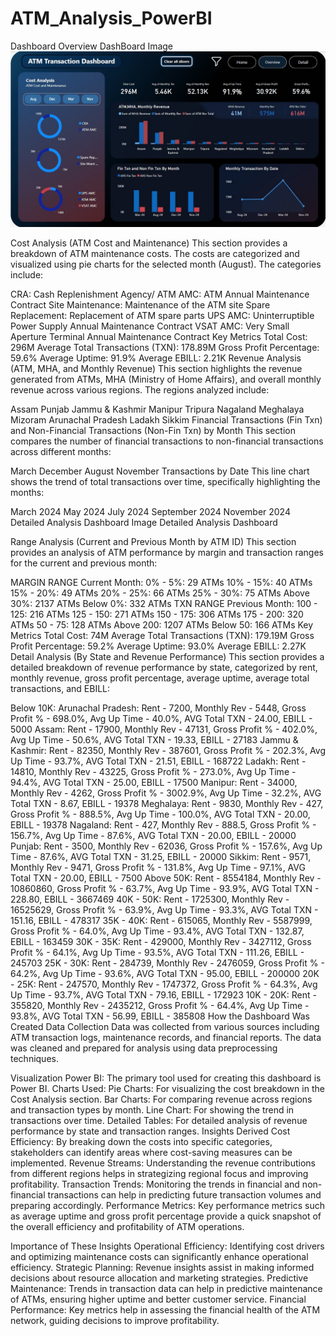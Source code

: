 # ATM_Analysis_PowerBI
Dashboard Overview
DashBoard Image 
![](https://github.com/KrutikKhasare/ATM_Analysis_PowerBI/blob/main/Dashboard%201%20Overview.jpg)

Cost Analysis (ATM Cost and Maintenance)
This section provides a breakdown of ATM maintenance costs. The costs are categorized and visualized using pie charts for the selected month (August). The categories include:

CRA: Cash Replenishment Agency/
ATM AMC: ATM Annual Maintenance Contract
Site Maintenance: Maintenance of the ATM site
Spare Replacement: Replacement of ATM spare parts
UPS AMC: Uninterruptible Power Supply Annual Maintenance Contract
VSAT AMC: Very Small Aperture Terminal Annual Maintenance Contract
Key Metrics
Total Cost: 296M
Average Total Transactions (TXN): 178.89M
Gross Profit Percentage: 59.6%
Average Uptime: 91.9%
Average EBILL: 2.21K
Revenue Analysis (ATM, MHA, and Monthly Revenue)
This section highlights the revenue generated from ATMs, MHA (Ministry of Home Affairs), and overall monthly revenue across various regions. The regions analyzed include:

Assam
Punjab
Jammu & Kashmir
Manipur
Tripura
Nagaland
Meghalaya
Mizoram
Arunachal Pradesh
Ladakh
Sikkim
Financial Transactions (Fin Txn) and Non-Financial Transactions (Non-Fin Txn) by Month
This section compares the number of financial transactions to non-financial transactions across different months:

March
December
August
November
Transactions by Date
This line chart shows the trend of total transactions over time, specifically highlighting the months:

March 2024
May 2024
July 2024
September 2024
November 2024
Detailed Analysis
Dashboard Image
Detailed Analysis Dashboard

Range Analysis (Current and Previous Month by ATM ID)
This section provides an analysis of ATM performance by margin and transaction ranges for the current and previous month:

MARGIN RANGE Current Month:
0% - 5%: 29 ATMs
10% - 15%: 40 ATMs
15% - 20%: 49 ATMs
20% - 25%: 66 ATMs
25% - 30%: 75 ATMs
Above 30%: 2137 ATMs
Below 0%: 332 ATMs
TXN RANGE Previous Month:
100 - 125: 216 ATMs
125 - 150: 271 ATMs
150 - 175: 306 ATMs
175 - 200: 320 ATMs
50 - 75: 128 ATMs
Above 200: 1207 ATMs
Below 50: 166 ATMs
Key Metrics
Total Cost: 74M
Average Total Transactions (TXN): 179.19M
Gross Profit Percentage: 59.2%
Average Uptime: 93.0%
Average EBILL: 2.27K
Detail Analysis (By State and Revenue Performance)
This section provides a detailed breakdown of revenue performance by state, categorized by rent, monthly revenue, gross profit percentage, average uptime, average total transactions, and EBILL:

Below 10K:
Arunachal Pradesh: Rent - 7200, Monthly Rev - 5448, Gross Profit % - 698.0%, Avg Up Time - 40.0%, AVG Total TXN - 24.00, EBILL - 5000
Assam: Rent - 17900, Monthly Rev - 47131, Gross Profit % - 402.0%, Avg Up Time - 50.6%, AVG Total TXN - 19.33, EBILL - 27183
Jammu & Kashmir: Rent - 82350, Monthly Rev - 387601, Gross Profit % - 202.3%, Avg Up Time - 93.7%, AVG Total TXN - 21.51, EBILL - 168722
Ladakh: Rent - 14810, Monthly Rev - 43225, Gross Profit % - 273.0%, Avg Up Time - 94.4%, AVG Total TXN - 25.00, EBILL - 17500
Manipur: Rent - 34000, Monthly Rev - 4262, Gross Profit % - 3002.9%, Avg Up Time - 32.2%, AVG Total TXN - 8.67, EBILL - 19378
Meghalaya: Rent - 9830, Monthly Rev - 427, Gross Profit % - 888.5%, Avg Up Time - 100.0%, AVG Total TXN - 20.00, EBILL - 19378
Nagaland: Rent - 427, Monthly Rev - 888.5, Gross Profit % - 156.7%, Avg Up Time - 87.6%, AVG Total TXN - 20.00, EBILL - 20000
Punjab: Rent - 3500, Monthly Rev - 62036, Gross Profit % - 157.6%, Avg Up Time - 87.6%, AVG Total TXN - 31.25, EBILL - 20000
Sikkim: Rent - 9571, Monthly Rev - 9471, Gross Profit % - 131.8%, Avg Up Time - 97.1%, AVG Total TXN - 20.00, EBILL - 7500
Above 50K:
Rent - 8554184, Monthly Rev - 10860860, Gross Profit % - 63.7%, Avg Up Time - 93.9%, AVG Total TXN - 228.80, EBILL - 3667469
40K - 50K:
Rent - 1725300, Monthly Rev - 16525629, Gross Profit % - 63.9%, Avg Up Time - 93.3%, AVG Total TXN - 151.16, EBILL - 478317
35K - 40K:
Rent - 615065, Monthly Rev - 5587999, Gross Profit % - 64.0%, Avg Up Time - 93.4%, AVG Total TXN - 132.87, EBILL - 163459
30K - 35K:
Rent - 429000, Monthly Rev - 3427112, Gross Profit % - 64.1%, Avg Up Time - 93.5%, AVG Total TXN - 111.26, EBILL - 245703
25K - 30K:
Rent - 284739, Monthly Rev - 2476059, Gross Profit % - 64.2%, Avg Up Time - 93.6%, AVG Total TXN - 95.00, EBILL - 200000
20K - 25K:
Rent - 247570, Monthly Rev - 1747372, Gross Profit % - 64.3%, Avg Up Time - 93.7%, AVG Total TXN - 79.16, EBILL - 172923
10K - 20K:
Rent - 355820, Monthly Rev - 2435212, Gross Profit % - 64.4%, Avg Up Time - 93.8%, AVG Total TXN - 56.99, EBILL - 385808
How the Dashboard Was Created
Data Collection
Data was collected from various sources including ATM transaction logs, maintenance records, and financial reports. The data was cleaned and prepared for analysis using data preprocessing techniques.

Visualization
Power BI: The primary tool used for creating this dashboard is Power BI.
Charts Used:
Pie Charts: For visualizing the cost breakdown in the Cost Analysis section.
Bar Charts: For comparing revenue across regions and transaction types by month.
Line Chart: For showing the trend in transactions over time.
Detailed Tables: For detailed analysis of revenue performance by state and transaction ranges.
Insights Derived
Cost Efficiency: By breaking down the costs into specific categories, stakeholders can identify areas where cost-saving measures can be implemented.
Revenue Streams: Understanding the revenue contributions from different regions helps in strategizing regional focus and improving profitability.
Transaction Trends: Monitoring the trends in financial and non-financial transactions can help in predicting future transaction volumes and preparing accordingly.
Performance Metrics: Key performance metrics
such as average uptime and gross profit percentage provide a quick snapshot of the overall efficiency and profitability of ATM operations.

Importance of These Insights
Operational Efficiency: Identifying cost drivers and optimizing maintenance costs can significantly enhance operational efficiency.
Strategic Planning: Revenue insights assist in making informed decisions about resource allocation and marketing strategies.
Predictive Maintenance: Trends in transaction data can help in predictive maintenance of ATMs, ensuring higher uptime and better customer service.
Financial Performance: Key metrics help in assessing the financial health of the ATM network, guiding decisions to improve profitability.
